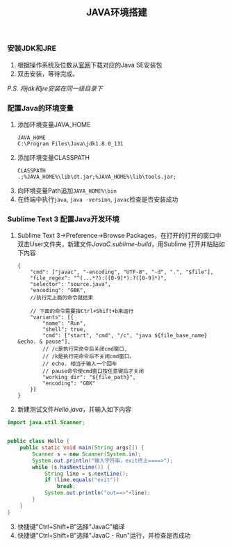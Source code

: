 <header><h2 align="center">JAVA环境搭建</h2></header>

### 安装JDK和JRE

1. 根据操作系统及位数从[官网](http://www.oracle.com/technetwork/java/javase/downloads/jdk8-downloads-2133151.html)下载对应的Java SE安装包
2. 双击安装，等待完成。

*P.S. 将jdk和jre安装在同一级目录下*

### 配置Java的环境变量

1. 添加环境变量JAVA_HOME
	```
	JAVA_HOME
	C:\Program Files\Java\jdk1.8.0_131
	```
2. 添加环境变量CLASSPATH
	```
	CLASSPATH
	.;%JAVA_HOME%\lib\dt.jar;%JAVA_HOME%\lib\tools.jar;
	```
3. 向环境变量Path追加`JAVA_HOME%\bin`
4. 在终端中执行`java`, `java -version`, `javac`检查是否安装成功

### Sublime Text 3 配置Java开发环境

1. Sublime Text 3->Preference->Browse Packages，在打开的打开的窗口中双击User文件夹，新建文件*JavaC.sublime-build*，用Sublime 打开并粘贴如下内容

	```
	{
		"cmd": ["javac", "-encoding", "UTF-8", "-d", ".", "$file"],
		"file_regex": "^(...*?):([0-9]*):?([0-9]*)",
		"selector": "source.java",
		"encoding": "GBK",
		//执行完上面的命令就结束

		// 下面的命令需要按Ctrl+Shift+b来运行
		"variants": [{
			"name": "Run",
			"shell": true,
			"cmd": ["start", "cmd", "/c", "java ${file_base_name} &echo. & pause"],
			// /c是执行完命令后关闭cmd窗口,
			// /k是执行完命令后不关闭cmd窗口。
			// echo. 相当于输入一个回车
			// pause命令使cmd窗口按任意键后才关闭
			"working_dir": "${file_path}",
			"encoding": "GBK"
		}]
	}
	```

2. 新建测试文件*Hello.java*，并输入如下内容

```java
import java.util.Scanner;


public class Hello {
	public static void main(String args[]) {
		Scanner s = new Scanner(System.in);
		System.out.println("输入字符串，exit终止====>");
		while (s.hasNextLine()) {
			String line = s.nextLine();
			if (line.equals("exit"))
				break;
			System.out.println("out==>"+line);
		}
	}
}
```

3. 快捷键"Ctrl+Shift+B"选择"JavaC"编译
4. 快捷键"Ctrl+Shift+B"选择"JavaC - Run"运行，并检查是否成功

